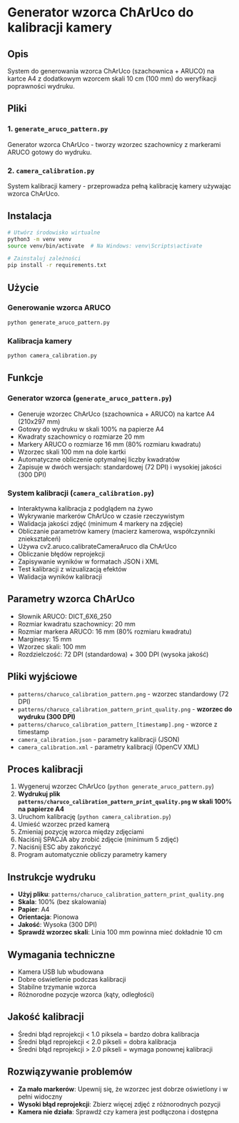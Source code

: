# Generator wzorca ChArUco do kalibracji kamery

## Opis
System do generowania wzorca ChArUco (szachownica + ARUCO) na kartce A4 z dodatkowym wzorcem skali 10 cm (100 mm) do weryfikacji poprawności wydruku.

## Pliki

### 1. `generate_aruco_pattern.py`
Generator wzorca ChArUco - tworzy wzorzec szachownicy z markerami ARUCO gotowy do wydruku.

### 2. `camera_calibration.py`
System kalibracji kamery - przeprowadza pełną kalibrację kamery używając wzorca ChArUco.

## Instalacja
```bash
# Utwórz środowisko wirtualne
python3 -m venv venv
source venv/bin/activate  # Na Windows: venv\Scripts\activate

# Zainstaluj zależności
pip install -r requirements.txt
```

## Użycie

### Generowanie wzorca ARUCO
```bash
python generate_aruco_pattern.py
```

### Kalibracja kamery
```bash
python camera_calibration.py
```

## Funkcje

### Generator wzorca (`generate_aruco_pattern.py`)
- Generuje wzorzec ChArUco (szachownica + ARUCO) na kartce A4 (210x297 mm)
- Gotowy do wydruku w skali 100% na papierze A4
- Kwadraty szachownicy o rozmiarze 20 mm
- Markery ARUCO o rozmiarze 16 mm (80% rozmiaru kwadratu)
- Wzorzec skali 100 mm na dole kartki
- Automatyczne obliczenie optymalnej liczby kwadratów
- Zapisuje w dwóch wersjach: standardowej (72 DPI) i wysokiej jakości (300 DPI)

### System kalibracji (`camera_calibration.py`)
- Interaktywna kalibracja z podglądem na żywo
- Wykrywanie markerów ChArUco w czasie rzeczywistym
- Walidacja jakości zdjęć (minimum 4 markery na zdjęcie)
- Obliczanie parametrów kamery (macierz kamerowa, współczynniki zniekształceń)
- Używa cv2.aruco.calibrateCameraAruco dla ChArUco
- Obliczanie błędów reprojekcji
- Zapisywanie wyników w formatach JSON i XML
- Test kalibracji z wizualizacją efektów
- Walidacja wyników kalibracji

## Parametry wzorca ChArUco
- Słownik ARUCO: DICT_6X6_250
- Rozmiar kwadratu szachownicy: 20 mm
- Rozmiar markera ARUCO: 16 mm (80% rozmiaru kwadratu)
- Marginesy: 15 mm
- Wzorzec skali: 100 mm
- Rozdzielczość: 72 DPI (standardowa) + 300 DPI (wysoka jakość)

## Pliki wyjściowe
- `patterns/charuco_calibration_pattern.png` - wzorzec standardowy (72 DPI)
- `patterns/charuco_calibration_pattern_print_quality.png` - **wzorzec do wydruku (300 DPI)**
- `patterns/charuco_calibration_pattern_[timestamp].png` - wzorce z timestamp
- `camera_calibration.json` - parametry kalibracji (JSON)
- `camera_calibration.xml` - parametry kalibracji (OpenCV XML)

## Proces kalibracji
1. Wygeneruj wzorzec ChArUco (`python generate_aruco_pattern.py`)
2. **Wydrukuj plik `patterns/charuco_calibration_pattern_print_quality.png` w skali 100% na papierze A4**
3. Uruchom kalibrację (`python camera_calibration.py`)
4. Umieść wzorzec przed kamerą
5. Zmieniaj pozycję wzorca między zdjęciami
6. Naciśnij SPACJA aby zrobić zdjęcie (minimum 5 zdjęć)
7. Naciśnij ESC aby zakończyć
8. Program automatycznie obliczy parametry kamery

## Instrukcje wydruku
- **Użyj pliku**: `patterns/charuco_calibration_pattern_print_quality.png`
- **Skala**: 100% (bez skalowania)
- **Papier**: A4
- **Orientacja**: Pionowa
- **Jakość**: Wysoka (300 DPI)
- **Sprawdź wzorzec skali**: Linia 100 mm powinna mieć dokładnie 10 cm

## Wymagania techniczne
- Kamera USB lub wbudowana
- Dobre oświetlenie podczas kalibracji
- Stabilne trzymanie wzorca
- Różnorodne pozycje wzorca (kąty, odległości)

## Jakość kalibracji
- Średni błąd reprojekcji < 1.0 piksela = bardzo dobra kalibracja
- Średni błąd reprojekcji < 2.0 pikseli = dobra kalibracja
- Średni błąd reprojekcji > 2.0 pikseli = wymaga ponownej kalibracji

## Rozwiązywanie problemów
- **Za mało markerów**: Upewnij się, że wzorzec jest dobrze oświetlony i w pełni widoczny
- **Wysoki błąd reprojekcji**: Zbierz więcej zdjęć z różnorodnych pozycji
- **Kamera nie działa**: Sprawdź czy kamera jest podłączona i dostępna
